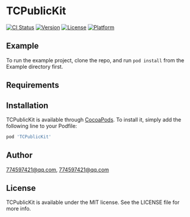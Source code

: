 # TCPublicKit

[![CI Status](https://img.shields.io/travis/774597421@qq.com/TCPublicKit.svg?style=flat)](https://travis-ci.org/774597421@qq.com/TCPublicKit)
[![Version](https://img.shields.io/cocoapods/v/TCPublicKit.svg?style=flat)](https://cocoapods.org/pods/TCPublicKit)
[![License](https://img.shields.io/cocoapods/l/TCPublicKit.svg?style=flat)](https://cocoapods.org/pods/TCPublicKit)
[![Platform](https://img.shields.io/cocoapods/p/TCPublicKit.svg?style=flat)](https://cocoapods.org/pods/TCPublicKit)

## Example

To run the example project, clone the repo, and run `pod install` from the Example directory first.

## Requirements

## Installation

TCPublicKit is available through [CocoaPods](https://cocoapods.org). To install
it, simply add the following line to your Podfile:

```ruby
pod 'TCPublicKit'
```

## Author

774597421@qq.com, 774597421@qq.com

## License

TCPublicKit is available under the MIT license. See the LICENSE file for more info.
